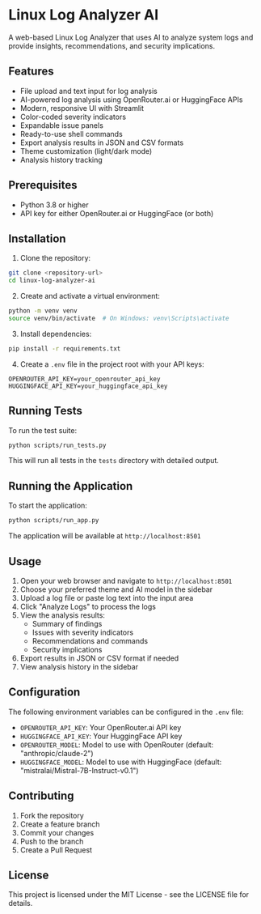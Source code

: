 # Linux Log Analyzer AI

A web-based Linux Log Analyzer that uses AI to analyze system logs and provide insights, recommendations, and security implications.

## Features

- File upload and text input for log analysis
- AI-powered log analysis using OpenRouter.ai or HuggingFace APIs
- Modern, responsive UI with Streamlit
- Color-coded severity indicators
- Expandable issue panels
- Ready-to-use shell commands
- Export analysis results in JSON and CSV formats
- Theme customization (light/dark mode)
- Analysis history tracking

## Prerequisites

- Python 3.8 or higher
- API key for either OpenRouter.ai or HuggingFace (or both)

## Installation

1. Clone the repository:
```bash
git clone <repository-url>
cd linux-log-analyzer-ai
```

2. Create and activate a virtual environment:
```bash
python -m venv venv
source venv/bin/activate  # On Windows: venv\Scripts\activate
```

3. Install dependencies:
```bash
pip install -r requirements.txt
```

4. Create a `.env` file in the project root with your API keys:
```
OPENROUTER_API_KEY=your_openrouter_api_key
HUGGINGFACE_API_KEY=your_huggingface_api_key
```

## Running Tests

To run the test suite:

```bash
python scripts/run_tests.py
```

This will run all tests in the `tests` directory with detailed output.

## Running the Application

To start the application:

```bash
python scripts/run_app.py
```

The application will be available at `http://localhost:8501`

## Usage

1. Open your web browser and navigate to `http://localhost:8501`
2. Choose your preferred theme and AI model in the sidebar
3. Upload a log file or paste log text into the input area
4. Click "Analyze Logs" to process the logs
5. View the analysis results:
   - Summary of findings
   - Issues with severity indicators
   - Recommendations and commands
   - Security implications
6. Export results in JSON or CSV format if needed
7. View analysis history in the sidebar

## Configuration

The following environment variables can be configured in the `.env` file:

- `OPENROUTER_API_KEY`: Your OpenRouter.ai API key
- `HUGGINGFACE_API_KEY`: Your HuggingFace API key
- `OPENROUTER_MODEL`: Model to use with OpenRouter (default: "anthropic/claude-2")
- `HUGGINGFACE_MODEL`: Model to use with HuggingFace (default: "mistralai/Mistral-7B-Instruct-v0.1")

## Contributing

1. Fork the repository
2. Create a feature branch
3. Commit your changes
4. Push to the branch
5. Create a Pull Request

## License

This project is licensed under the MIT License - see the LICENSE file for details. 